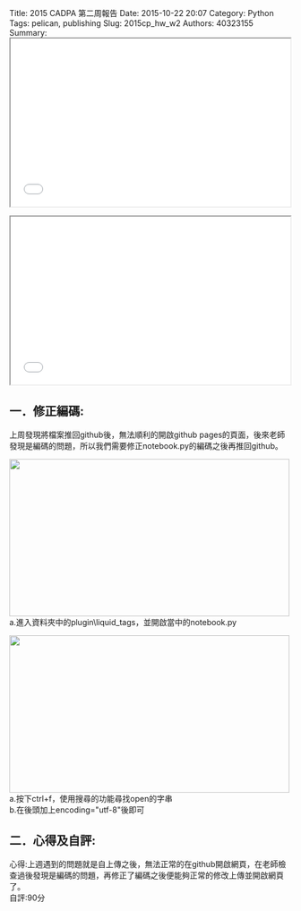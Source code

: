 Title: 2015 CADPA 第二周報告
Date: 2015-10-22 20:07
Category: Python
Tags: pelican, publishing
Slug: 2015cp_hw_w2
Authors: 40323155
Summary: <iframe src="40323155_cp_w2_p.html" width="500" height="300"></iframe>
    
<iframe src="40323155_cp_w2_p.html" width="500" height="300"></iframe>

一．修正編碼:
------------
上周發現將檔案推回github後，無法順利的開啟github pages的頁面，後來老師發現是編碼的問題，所以我們需要修正notebook.py的編碼之後再推回github。

<a href="https://copy.com/0413Rj1vmLGt8xwd"><img src="https://copy.com/0413Rj1vmLGt8xwd" width="500" height="281" border="0"></a></br>
    a.進入資料夾中的plugin\liquid_tags，並開啟當中的notebook.py</br>

<a href="https://copy.com/YyG7n3CrF8NbaT3N"><img src="https://copy.com/YyG7n3CrF8NbaT3N" width="500" height="281" border="0"></a></br>
    a.按下ctrl+f，使用搜尋的功能尋找open的字串</br>
    b.在後頭加上encoding="utf-8"後即可</br>

二．心得及自評:
------------
心得:上週遇到的問題就是自上傳之後，無法正常的在github開啟網頁，在老師檢查過後發現是編碼的問題，再修正了編碼之後便能夠正常的修改上傳並開啟網頁了。</br>
自評:90分</br>



